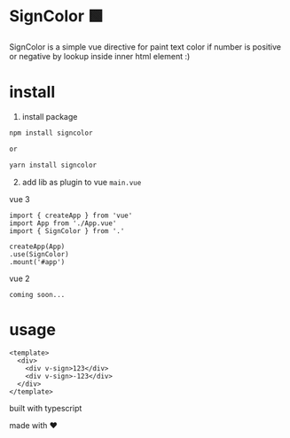 # SignColor 🟩

SignColor is a simple vue directive for paint text color if number is positive or negative by lookup inside inner html element :)


# install
1. install package
```sh
npm install signcolor

or

yarn install signcolor
```

2. add lib as plugin to vue `main.vue`

vue 3
```
import { createApp } from 'vue'
import App from './App.vue'
import { SignColor } from '.'

createApp(App)
.use(SignColor)
.mount('#app')

```
vue 2
```
coming soon...
```

# usage
```vue
<template>
  <div>
    <div v-sign>123</div>
    <div v-sign>-123</div>
  </div>
</template>
```

built with typescript

made with ❤️



